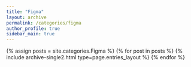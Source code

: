 ```yaml
---
title: "Figma"
layout: archive
permalink: /categories/figma
author_profile: true
sidebar_main: true
---
```


{% assign posts = site.categories.Figma %}
{% for post in posts %} {% include archive-single2.html type=page.entries_layout %} {% endfor %}